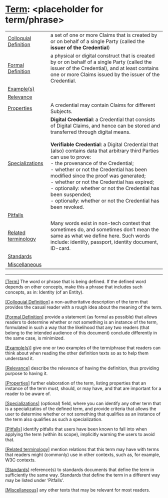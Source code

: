 # [Term](#_Term): <placeholder for term/phrase>

| | |
| --- | --- |
| [Colloquial Definition](#ColloquialDefinition) | a set of one or more Claims that is created by or on behalf of a single Party (called the **issuer of the Credential**)|
| [Formal Definition](#FormalDefinition) | a physical or digital construct that is created by or on behalf of a single Party (called the issuer of the Credential), and at least contains one or more Claims issued by the issuer of the Credential. |
| [Example(s)](#Examples) | |
| [Relevance](#Relevance) | |
| [Properties](#Properties) | A credential may contain Claims for different Subjects. |
| [Specializations](#Specializations) | **Digital Credential**: a Credential that consists of Digital Claims, and hence can be stored and transferred through digital means.<br><br>**Verifiable Credential**: a Digital Credential that (also) contains data that arbitrary third Parties can use to prove:<br>- the provenance of the Credential;<br>- whether or not the Credential has been modified since the proof was generated;<br>- whether or not the Credential has expired;<br>- optionally: whether or not the Credential has been suspended;<br>- optionally: whether or not the Credential has been revoked. |
| [Pitfalls](#Pitfalls) | |
| [Related terminology](#Related) | Many words exist in non-tech context that sometimes do, and sometimes don’t mean the same as what we define here. Such words include: identity, passport, identity document, ID-card.|
| [Standards](#Standards) | |
| [Miscellaneous](#Miscellaneous) | |

------

[[Term]](#Term) The word or phrase that is being defined. If the defined word depends on other concepts, make this a phrase that includes such concepts, as in: Identity (of an Entity).

[[Colloquial Definition]](#ColloquialDefinition) a non-authoritative description of the term that provides the casual reader with a rough idea about the meaning of the term.

[[Formal Definition]](#FormalDefinition) provide a statement (as formal as possible) that allows readers to determine whether or not something is an instance of the term, formulated in such a way that the likelihood that any two readers (that belong to the intended audience of this document) conclude differently in the same case, is minimized.

[[Example(s)]](#Examples) give one or two examples of the term/phrase that readers can think about when reading the other definition texts so as to help them understand it.

[[Relevance]](#Relevance) describe the relevance of having the definition, thus providing purpose to having it.

[[Properties]](#Properties) further elaboration of the term, listing properties that an instance of the term must, should, or may have, and that are important for a reader to be aware of.

[[Specializations]](#Specializations) (optional) field, where you can identify any other term that is a specializatios of the defined term, and provide criteria that allows the user to determine whether or not something that qualifies as an instance of the term also qualifies as such a specialization.

[[Pitfalls]](#Pitfalls) identify pitfalls that users have been known to fall into when applying the term (within its scope), implicitly warning the users to avoid that.

[[Related terminology]](#Related) mention relations that this term may have with terms that readers might (commonly) use in other contexts, such as, for example, W3C contexts.

[[Standards]](#Standards) reference(s) to standards documents that define the term in sufficiently the same way. Standards that define the term in a different way may be listed under ‘Pitfalls’.

[[Miscellaneous]](#Miscellaneous1) any other texts that may be relevant for most readers.
